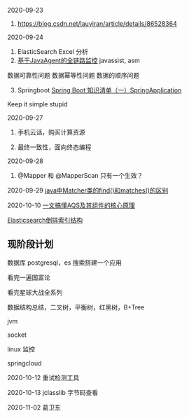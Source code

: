 2020-09-23
1. https://blog.csdn.net/lauyiran/article/details/86528364

2020-09-24
1. ElasticSearch Excel 分析
2. [基于JavaAgent的全链路监控](https://bugstack.cn/itstack-demo-agent/itstack-demo-agent.html)
javassist, asm

数据可靠性问题
数据幂等性问题
数据的顺序问题

3. Springboot
[Spring Boot 知识清单（一）SpringApplication](https://www.cnblogs.com/jiagoujishu/p/13722532.html)

Keep it simple stupid

2020-09-27
1. 手机云话，购买计算资源

2. 最终一致性，面向终态编程

2020-09-28
1. @Mapper 和 @MapperScan 只有一个生效？

2020-09-29
[java中Matcher类的find()和matches()的区别](https://blog.csdn.net/w366549434/article/details/104364984)

2020-10-10
[一文搞懂AQS及其组件的核心原理](https://www.cnblogs.com/yewy/p/13773799.html)

[Elasticsearch倒排索引结构](https://www.cnblogs.com/cjsblog/p/10327673.html)

## 现阶段计划
数据库 postgresql，es 搜索搭建一个应用

看完一遍国富论

看完星球大战全系列

数据结构总结，二叉树，平衡树，红黑树，B+Tree

jvm

socket

linux 监控

springcloud

2020-10-12
重试检测工具

2020-10-13
jclasslib 字节码查看

2020-11-02
葛卫东